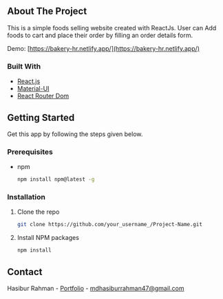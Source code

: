 ## About The Project

This is a simple foods selling website created with ReactJs. User can Add foods to cart and place their order by filling an order details form.

Demo: [https://bakery-hr.netlify.app/](https://bakery-hr.netlify.app/)

### Built With

* [React.js](https://reactjs.org/)
* [Material-UI](https://mui.com/)
* [React Router Dom](https://reactrouter.com/)


<!-- GETTING STARTED -->
## Getting Started

Get this app by following the steps given below.

### Prerequisites

* npm
  ```sh
  npm install npm@latest -g
  ```

### Installation


1. Clone the repo
   ```sh
   git clone https://github.com/your_username_/Project-Name.git
   ```
2. Install NPM packages
   ```sh
   npm install
   ```

<!-- CONTACT -->
## Contact

Hasibur Rahman - [Portfolio](https://hrfolio.netlify.app/) - mdhasiburrahman47@gmail.com

